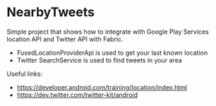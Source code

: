 # NearbyTweets
Simple project that shows how to integrate with Google Play Services location API and Twitter API with Fabric.

* FusedLocationProviderApi is used to get your last known location
* Twitter SearchService is used to find tweets in your area

Useful links:
* https://developer.android.com/training/location/index.html
* https://dev.twitter.com/twitter-kit/android

